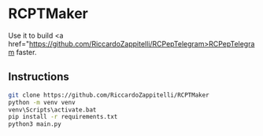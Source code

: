 # RCPTMaker
Use it to build <a href="https://github.com/RiccardoZappitelli/RCPepTelegram>RCPepTelegram</a> faster.


## Instructions
```bash
git clone https://github.com/RiccardoZappitelli/RCPTMaker
python -m venv venv
venv\Scripts\activate.bat
pip install -r requirements.txt
python3 main.py
```